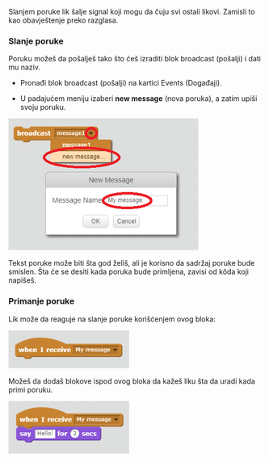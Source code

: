 Slanjem poruke lik šalje signal koji mogu da čuju svi ostali likovi. Zamisli to kao obavještenje preko razglasa.

### Slanje poruke

Poruku možeš da pošalješ tako što ćeš izraditi blok broadcast (pošalji) i dati mu naziv.

+ Pronađi blok broadcast (pošalji) na kartici Events (Događaji).

+ U padajućem meniju izaberi **new message** (nova poruka), a zatim upiši svoju poruku.

![Kreiranje poruke](images/create-a-broadcast.png)

Tekst poruke može biti šta god želiš, ali je korisno da sadržaj poruke bude smislen. Šta će se desiti kada poruka bude primljena, zavisi od kôda koji napišeš.

### Primanje poruke

Lik može da reaguje na slanje poruke korišćenjem ovog bloka:

![Primanje poruke](images/receive-a-broadcast.png)

Možeš da dodaš blokove ispod ovog bloka da kažeš liku šta da uradi kada primi poruku.

![Primjer primanja poruke](images/receive-example.png)